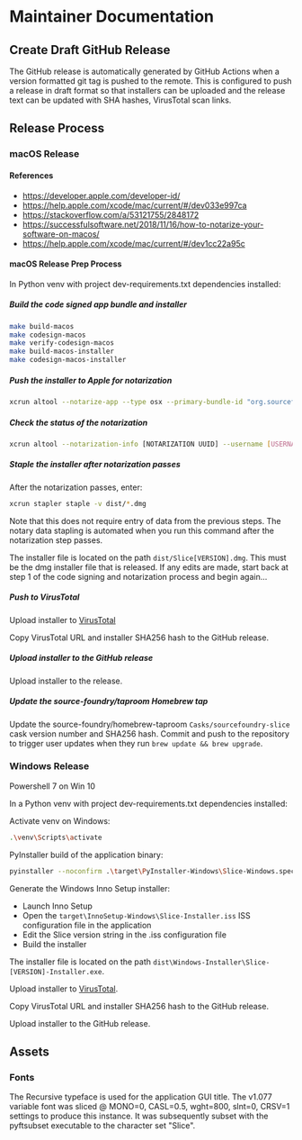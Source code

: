 # Maintainer Documentation

## Create Draft GitHub Release

The GitHub release is automatically generated by GitHub Actions when a version formatted git tag is pushed to the remote.  This is configured to push a release in draft format so that installers can be uploaded and the release text can be updated with SHA hashes, VirusTotal scan links.

## Release Process

### macOS Release

#### References

- https://developer.apple.com/developer-id/
- https://help.apple.com/xcode/mac/current/#/dev033e997ca
- https://stackoverflow.com/a/53121755/2848172
- https://successfulsoftware.net/2018/11/16/how-to-notarize-your-software-on-macos/
- https://help.apple.com/xcode/mac/current/#/dev1cc22a95c

#### macOS Release Prep Process

In Python venv with project dev-requirements.txt dependencies installed:

##### Build the code signed app bundle and installer

```sh
make build-macos
make codesign-macos
make verify-codesign-macos
make build-macos-installer
make codesign-macos-installer
```

##### Push the installer to Apple for notarization

```sh
xcrun altool --notarize-app --type osx --primary-bundle-id "org.sourcefoundry.slice" --username [USERNAME] --password [APP-SPECIFIC PASSWORD] --file dist/*.dmg
```

##### Check the status of the notarization

```sh
xcrun altool --notarization-info [NOTARIZATION UUID] --username [USERNAME] --password [APP-SPECIFIC PASSWORD]
```

##### Staple the installer after notarization passes

After the notarization passes, enter:

```sh
xcrun stapler staple -v dist/*.dmg
```

Note that this does not require entry of data from the previous steps.  The notary data stapling is automated when you run this command after the notarization step passes.

The installer file is located on the path `dist/Slice[VERSION].dmg`.  This must be the dmg installer file that is released.  If any edits are made, start back at step 1 of the code signing and notarization process and begin again...

##### Push to VirusTotal

Upload installer to [VirusTotal](https://www.virustotal.com/gui/)

Copy VirusTotal URL and installer SHA256 hash to the GitHub release.

##### Upload installer to the GitHub release

Upload installer to the release.

##### Update the source-foundry/taproom Homebrew tap

Update the source-foundry/homebrew-taproom `Casks/sourcefoundry-slice` cask version number and SHA256 hash.  Commit and push to the repository to trigger user updates when they run `brew update && brew upgrade`.

### Windows Release

Powershell 7 on Win 10

In a Python venv with project dev-requirements.txt dependencies installed:

Activate venv on Windows:

```sh
.\venv\Scripts\activate
```

PyInstaller build of the application binary:

```sh
pyinstaller --noconfirm .\target\PyInstaller-Windows\Slice-Windows.spec
```

Generate the Windows Inno Setup installer:

- Launch Inno Setup
- Open the `target\InnoSetup-Windows\Slice-Installer.iss` ISS configuration file in the application
- Edit the Slice version string in the .iss configuration file
- Build the installer

The installer file is located on the path `dist\Windows-Installer\Slice-[VERSION]-Installer.exe`.

Upload installer to [VirusTotal](https://www.virustotal.com/gui/).

Copy VirusTotal URL and installer SHA256 hash to the GitHub release.

Upload installer to the GitHub release.

## Assets

### Fonts

The Recursive typeface is used for the application GUI title.  The v1.077 variable font was sliced @ MONO=0, CASL=0.5, wght=800, slnt=0, CRSV=1 settings to produce this instance.  It was subsequently subset with the pyftsubset executable to the character set "Slice". 
